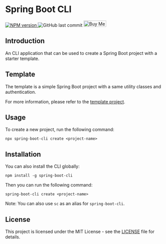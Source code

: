 # Spring Boot CLI

<a href="https://www.npmjs.com/package/spring-boot-cli" title="View this project on NPM">
    <img src="https://img.shields.io/npm/v/spring-boot-cli" alt="NPM version"/>
</a>
<img alt="GitHub last commit" src="https://img.shields.io/github/last-commit/theapplegeek/spring-boot-cli">
<a href="https://www.buymeacoffee.com/weibin.xu" target="_blank"><img src="https://cdn.buymeacoffee.com/buttons/v2/default-yellow.png" alt="Buy Me A Coffee" style="height: 20px !important;width: 72px !important;" ></a>

## Introduction

An CLI application that can be used to create a Spring Boot project with a starter template.

## Template

The template is a simple Spring Boot project with a same utility classes and authentication.

For more information, please refer to the [template project](https://github.com/theapplegeek/Spring-Boot-Starter.git).

## Usage

To create a new project, run the following command:

```shell
npx spring-boot-cli create <project-name>
```

## Installation

You can also install the CLI globally:

```shell
npm install -g spring-boot-cli
```

Then you can run the following command:

```shell
spring-boot-cli create <project-name>
```

Note: You can also use `sc` as an alias for `spring-boot-cli`.

## License

This project is licensed under the MIT License - see the [LICENSE](LICENSE.md) file for details.
